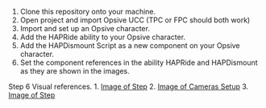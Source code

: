 1) Clone this repository onto your machine.
2) Open project and import Opsive UCC (TPC or FPC should both work)
3) Import and set up an Opsive character.
4) Add the HAPRide ability to your Opsive character.
5) Add the HAPDismount Script as a new component on your Opsive character.
6) Set the component references in the ability HAPRide and HAPDismount as they are shown in the images.

Step 6 Visual references.
1.
[Image of Step](https://pasteboard.co/IKbtLRD.jpg)
2.
[Image of Cameras Setup](https://pasteboard.co/IKbsXpV.jpg)
3.
[Image of Step](https://pasteboard.co/IKbtaxm.jpg)
